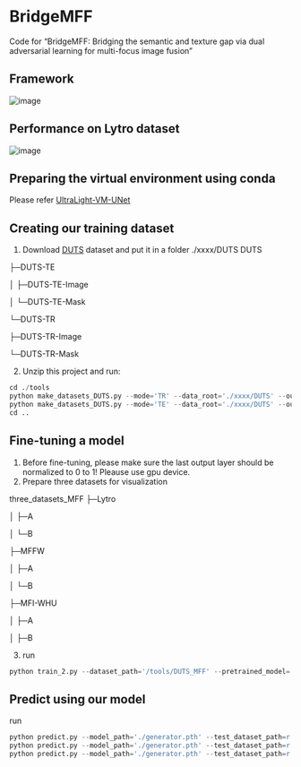 # BridgeMFF
Code for “BridgeMFF: Bridging the semantic and texture gap via dual adversarial learning for multi-focus image fusion”
## Framework
![image](https://github.com/Xinzhe99/BridgeMFF/assets/113503163/17d21d4f-720a-4472-92ac-0ba9e90eb935)

## Performance on Lytro dataset
![image](https://github.com/Xinzhe99/BridgeMFF/assets/113503163/5751cc4c-e3d7-47b5-b401-a0dd557e1372)

## Preparing the virtual environment using conda
Please refer [UltraLight-VM-UNet](https://github.com/wurenkai/UltraLight-VM-UNet)
## Creating our training dataset
1. Download [DUTS]([https://www.openai.com](http://saliencydetection.net/duts/)) dataset and put it in a folder ./xxxx/DUTS
DUTS

├─DUTS-TE

│  ├─DUTS-TE-Image

│  └─DUTS-TE-Mask

└─DUTS-TR

   ├─DUTS-TR-Image
    
   └─DUTS-TR-Mask
    
2. Unzip this project and run:
```python
cd ./tools
python make_datasets_DUTS.py --mode='TR' --data_root='./xxxx/DUTS' --out_dir_name='DUTS_MFF' #Training set
python make_datasets_DUTS.py --mode='TE' --data_root='./xxxx/DUTS' --out_dir_name='DUTS_MFF' #Validation set
cd ..
```
## Fine-tuning a model
1. Before fine-tuning, please make sure the last output layer should be normalized to 0 to 1! Pleause use gpu device.
2. Prepare three datasets for visualization

three_datasets_MFF
├─Lytro

│  ├─A

│  └─B

├─MFFW

│  ├─A

│  └─B

├─MFI-WHU

│  ├─A

│  ├─B

3. run
   
```python
python train_2.py --dataset_path='/tools/DUTS_MFF' --pretrained_model='./xxxx.pth'#your model path
```
## Predict using our model

run

```python
python predict.py --model_path='./generator.pth' --test_dataset_path=r'/three_datasets_MFF/Lytro'#Lytro
python predict.py --model_path='./generator.pth' --test_dataset_path=r'/three_datasets_MFF/MFFW'#MFFW
python predict.py --model_path='./generator.pth' --test_dataset_path=r'/three_datasets_MFF/MFI-WHU'#MFI-WHU
```
